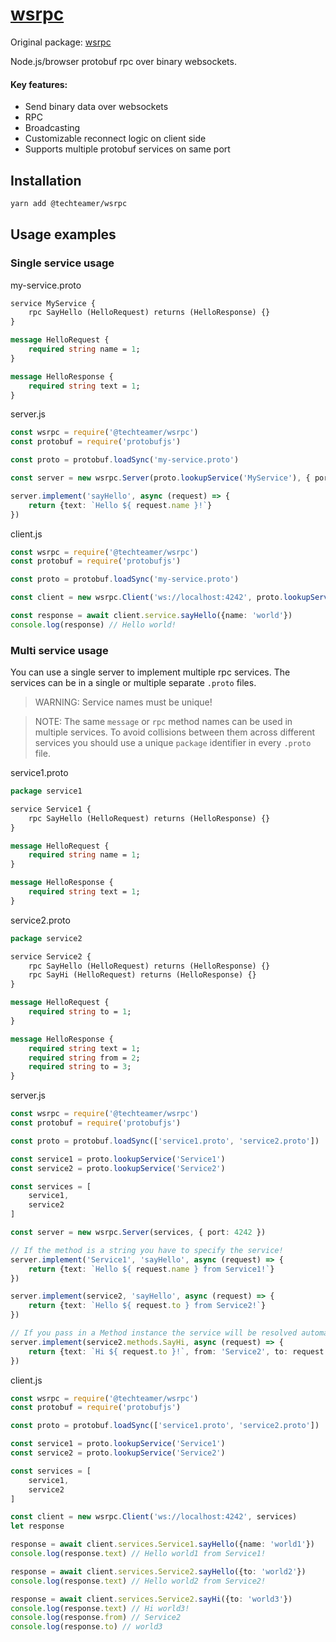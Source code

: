 # [wsrpc](https://github.com/TechTeamer/wsrpc)
Original package: [wsrpc](https://github.com/jnordberg/wsrpc)

Node.js/browser protobuf rpc over binary websockets.

#### Key features:

- Send binary data over websockets
- RPC
- Broadcasting
- Customizable reconnect logic on client side
- Supports multiple protobuf services on same port

## Installation
```bash
yarn add @techteamer/wsrpc
```

## Usage examples

### Single service usage

my-service.proto
```protobuf
service MyService {
    rpc SayHello (HelloRequest) returns (HelloResponse) {}
}

message HelloRequest {
    required string name = 1;
}

message HelloResponse {
    required string text = 1;
}
```

server.js
```typescript
const wsrpc = require('@techteamer/wsrpc')
const protobuf = require('protobufjs')

const proto = protobuf.loadSync('my-service.proto')

const server = new wsrpc.Server(proto.lookupService('MyService'), { port: 4242 })

server.implement('sayHello', async (request) => {
    return {text: `Hello ${ request.name }!`}
})
```

client.js
```typescript
const wsrpc = require('@techteamer/wsrpc')
const protobuf = require('protobufjs')

const proto = protobuf.loadSync('my-service.proto')

const client = new wsrpc.Client('ws://localhost:4242', proto.lookupService('MyService'))

const response = await client.service.sayHello({name: 'world'})
console.log(response) // Hello world!
```

### Multi service usage

You can use a single server to implement multiple rpc services.
The services can be in a single or multiple separate `.proto` files.

> WARNING: Service names must be unique!

> NOTE: The same `message` or `rpc` method names can be used in multiple services.
> To avoid collisions between them across different services you should use a unique `package` identifier in every `.proto` file.  


service1.proto
```protobuf
package service1

service Service1 {
    rpc SayHello (HelloRequest) returns (HelloResponse) {}
}

message HelloRequest {
    required string name = 1;
}

message HelloResponse {
    required string text = 1;
}
```

service2.proto
```protobuf
package service2

service Service2 {
    rpc SayHello (HelloRequest) returns (HelloResponse) {}
    rpc SayHi (HelloRequest) returns (HelloResponse) {}
}

message HelloRequest {
    required string to = 1;
}

message HelloResponse {
    required string text = 1;
    required string from = 2;
    required string to = 3;
}
```

server.js
```typescript
const wsrpc = require('@techteamer/wsrpc')
const protobuf = require('protobufjs')

const proto = protobuf.loadSync(['service1.proto', 'service2.proto'])

const service1 = proto.lookupService('Service1')
const service2 = proto.lookupService('Service2')

const services = [
    service1,
    service2
]

const server = new wsrpc.Server(services, { port: 4242 })

// If the method is a string you have to specify the service!
server.implement('Service1', 'sayHello', async (request) => {
    return {text: `Hello ${ request.name } from Service1!`}
})

server.implement(service2, 'sayHello', async (request) => {
    return {text: `Hello ${ request.to } from Service2!`}
})

// If you pass in a Method instance the service will be resolved automatically
server.implement(service2.methods.SayHi, async (request) => {
    return {text: `Hi ${ request.to }!`, from: 'Service2', to: request.name}
})
```

client.js
```typescript
const wsrpc = require('@techteamer/wsrpc')
const protobuf = require('protobufjs')

const proto = protobuf.loadSync(['service1.proto', 'service2.proto'])

const service1 = proto.lookupService('Service1')
const service2 = proto.lookupService('Service2')

const services = [
    service1,
    service2
]

const client = new wsrpc.Client('ws://localhost:4242', services)
let response

response = await client.services.Service1.sayHello({name: 'world1'})
console.log(response.text) // Hello world1 from Service1!

response = await client.services.Service2.sayHello({to: 'world2'})
console.log(response.text) // Hello world2 from Service2!

response = await client.services.Service2.sayHi({to: 'world3'})
console.log(response.text) // Hi world3!
console.log(response.from) // Service2
console.log(response.to) // world3
```
